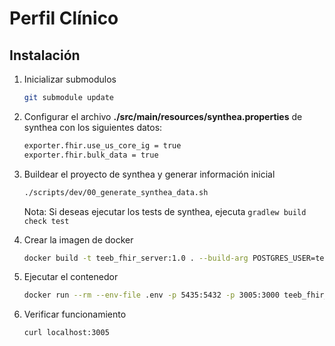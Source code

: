 # Perfil Clínico

## Instalación 

1. Inicializar submodulos

    ```bash
    git submodule update
    ```

2. Configurar el archivo **./src/main/resources/synthea.properties** de synthea con los siguientes datos:

    ```bash
    exporter.fhir.use_us_core_ig = true 
    exporter.fhir.bulk_data = true
    ```

3. Buildear el proyecto de synthea y generar información inicial

    ```bash
    ./scripts/dev/00_generate_synthea_data.sh
    ```
    Nota: Si deseas ejecutar los tests de synthea, ejecuta `gradlew build check test`

4. Crear la imagen de docker

    ```bash
    docker build -t teeb_fhir_server:1.0 . --build-arg POSTGRES_USER=teeb --build-arg POSTGRES_PASSWORD=d3s4rr0ll0
    ```

5. Ejecutar el contenedor

    ```bash
    docker run --rm --env-file .env -p 5435:5432 -p 3005:3000 teeb_fhir_server:1.0
    ```

6. Verificar funcionamiento

    ```
    curl localhost:3005
    ```
